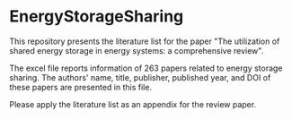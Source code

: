 # EnergyStorageSharing

This repository presents the literature list for the paper "The utilization of shared energy storage in energy systems: a comprehensive review".

The excel file reports information of 263 papers related to energy storage sharing. The authors' name, title, publisher, published year, and DOI of these papers are presented in this file.

Please apply the literature list as an appendix for the review paper.
